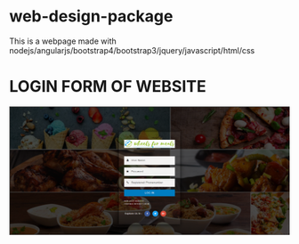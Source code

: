 # web-design-package
This is a webpage made with nodejs/angularjs/bootstrap4/bootstrap3/jquery/javascript/html/css

<h1>LOGIN FORM OF WEBSITE</h1>

![githublogo](login.PNG)
